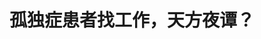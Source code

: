 ---
title: 孤独症患者找工作，天方夜谭？
tags: [Aspie, 孤独症]
color: info
description: 我们在帮助孤独症患者为工作做好准备、寻找工作以及保持工作方面做得怎么样呢？
external_url: http://mp.weixin.qq.com/s?__biz=MzIyMzgyMjY5NQ==&amp;mid=2247483813&amp;idx=1&amp;sn=a8802f5f0b1f6d40042286e563e78a45&amp;chksm=e81917addf6e9ebbc4c5e6436926689b4131ccbf33a32962165e5a71ee3a504b2b5b94f67b25&amp;scene=27#wechat_redirect
---